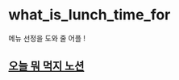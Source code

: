 # what_is_lunch_time_for

메뉴 선정을 도와 줄 어플 !

## [오늘 뭐 먹지 노션](https://www.notion.so/3133ac30207c46f69cb78367733a902a?pvs=4)
